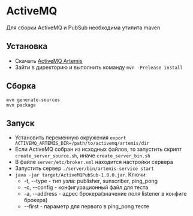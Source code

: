 # ActiveMQ

Для сборки ActiveMQ и PubSub необходима утилита maven

## Установка

* Скачать [ActiveMQ Artemis](http://activemq.apache.org/components/artemis/download/)
* Зайти в директорию и выполнить команду ```mvn -Prelease install```

## Сборка

```
mvn generate-sources
mvn package
```

## Запуск

* Установить переменную окружения ```export ACTIVEMQ_ARTEMIS_DIR=/path/to/activemq/artemis/dir```
* Если ActiveMQ собран из исходных файлов, то запустить скрипт ```create_server_source.sh```, иначе ```create_server_bin.sh```
* В файле ```server/etc/broker.xml``` находится настройки сервера
* Запустить сервер ```./server/bin/artemis-service start```
* ```java -jar target/ActiveMQPubSub-1.0.0.jar```. Ключи:
    * -t, --type - тип узла: publisher, sunscriber, ping_pong
    * -c, --config - конфигурационный файл для теста
    * -a, --address - адрес брокера(значение поля listener в конфиге брокера)
    * --first - параметр для первого в ping_pong тесте
